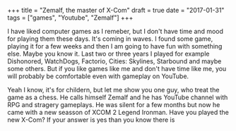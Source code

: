 +++
title = "Zemalf, the master of X-Com"
draft = true
date = "2017-01-31"
tags = ["games", "Youtube", "Zemalf"]
+++

I have liked computer games as I remeber, but I don't have time and mood for playing them these days. It's coming in waves. I found some game, playing it for a few weeks and then I am going to have fun with something else. Maybe you know it. Last two or three years I played for example Dishonored, WatchDogs, Factorio, Cities: Skylines, Starbound and maybe some others. But if you like games like me and don't have time like me, you will probably be comfortable even with gameplay on YouTube.

Yeah I know, it's for childern, but let me show you one guy, who treat the game as a chess. He calls himself Zemalf and he has YouTube channel with RPG and stragery gameplays. He was silent for a few months but now he came with a new seasson of XCOM 2 Legend Ironman. Have you played the new X-Com? If your answer is yes than you know there is 
